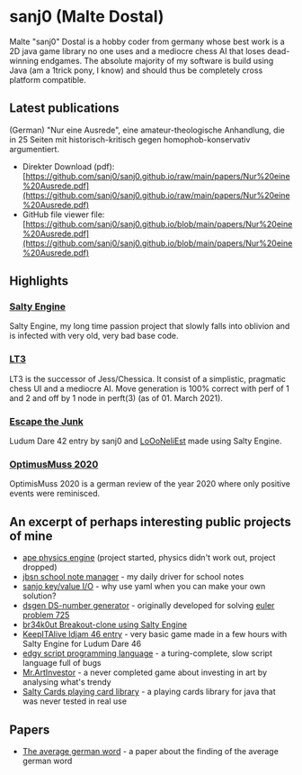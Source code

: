 # sanj0 (Malte Dostal)
Malte "sanj0" Dostal is a hobby coder from germany whose best work is a 2D java game library no one uses and a mediocre chess AI that loses dead-winning endgames.
The absolute majority of my software is build using Java (am a 1trick pony, I know) and should thus be completely cross platform compatible.

## Latest publications
(German) "Nur eine Ausrede", eine amateur-theologische Anhandlung, die in 25 Seiten mit historisch-kritisch gegen homophob-konservativ argumentiert.
- Direkter Download (pdf): [https://github.com/sanj0/sanj0.github.io/raw/main/papers/Nur%20eine%20Ausrede.pdf](https://github.com/sanj0/sanj0.github.io/raw/main/papers/Nur%20eine%20Ausrede.pdf)
- GitHub file viewer file: [https://github.com/sanj0/sanj0.github.io/blob/main/papers/Nur%20eine%20Ausrede.pdf](https://github.com/sanj0/sanj0.github.io/blob/main/papers/Nur%20eine%20Ausrede.pdf)

## Highlights

### [Salty Engine](https://github.com/sanj0/salty-engine)
Salty Engine, my long time passion project that slowly falls into oblivion and is infected with very old, very bad base code.

### [LT3](https://github.com/sanj0/lt3)
LT3 is the successor of Jess/Chessica. It consist of a simplistic, pragmatic chess UI and a mediocre AI. Move generation is 100% correct with perf of 1 and 2 and off by 1 node in perft(3) (as of 01. March 2021).

### [Escape the Junk](https://github.com/sanj0/escapethejunk)
Ludum Dare 42 entry by sanj0 and [LoOoNeliEst](https://github.com/LoOoNeliEst) made using Salty Engine.

### [OptimusMuss 2020](https://sanj0.github.io/OptimisMuss/)
OptimisMuss 2020 is a german review of the year 2020 where only positive events were reminisced.

## An excerpt of perhaps interesting public projects of mine

- [ape physics engine](https://github.com/sanj0/ape) (project started, physics didn't work out, project dropped)
- [jbsn school note manager](https://github.com/sanj0/jbsn) - my daily driver for school notes
- [sanjo key/value I/O](https://github.com/sanj0/sanjo) - why use yaml when you can make your own solution?
- [dsgen DS-number generator](https://github.com/sanj0/dsgen) - originally developed for solving [euler problem 725](https://projecteuler.net/problem=725)
- [br34k0ut Breakout-clone using Salty Engine](https://github.com/sanj0/br34k0ut)
- [KeepITAlive ldjam 46 entry](https://github.com/sanj0/KeepITAlive) - very basic game made in a few hours with Salty Engine for Ludum Dare 46
- [edgy script programming language](https://github.com/sanj0/edgy-script) - a turing-complete, slow script language full of bugs
- [Mr.ArtInvestor](https://github.com/sanj0/Mr.ArtInvestor) - a never completed game about investing in art by analysing what's trendy
- [Salty Cards playing card library](https://github.com/sanj0/salty-cards) - a playing cards library for java that was never tested in real use

## Papers
- [The average german word](https://github.com/sanj0/sanj0.github.io/blob/main/papers/Paper_Average_German_Word.pdf) - a paper about the finding of the average german word
